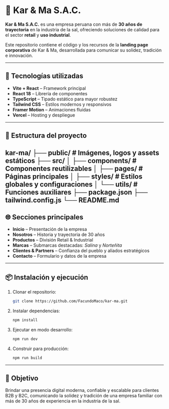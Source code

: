 # 🌊 Kar & Ma S.A.C.

**Kar & Ma S.A.C.** es una empresa peruana con más de **30 años de trayectoria** en la industria de la sal, ofreciendo soluciones de calidad para el sector **retail** y **uso industrial**.  

Este repositorio contiene el código y los recursos de la **landing page corporativa** de Kar & Ma, desarrollada para comunicar su solidez, tradición e innovación.

---

## 🚀 Tecnologías utilizadas

- **Vite + React** – Framework principal
- **React 18** – Librería de componentes
- **TypeScript** – Tipado estático para mayor robustez
- **Tailwind CSS** – Estilos modernos y responsivos
- **Framer Motion** – Animaciones fluidas
- **Vercel** – Hosting y despliegue

---

## 📂 Estructura del proyecto
kar-ma/
├── public/         # Imágenes, logos y assets estáticos
├── src/
│   ├── components/ # Componentes reutilizables
│   ├── pages/      # Páginas principales
│   ├── styles/     # Estilos globales y configuraciones
│   └── utils/      # Funciones auxiliares
├── package.json
├── tailwind.config.js
└── README.md
---

## 🌐 Secciones principales

- **Inicio** – Presentación de la empresa  
- **Nosotros** – Historia y trayectoria de 30 años  
- **Productos** – División Retail & Industrial  
- **Marcas** – Submarcas destacadas: *Salina* y *Norteñita*  
- **Clientes & Partners** – Confianza del pueblo y aliados estratégicos  
- **Contacto** – Formulario y datos de la empresa  

---

## 📦 Instalación y ejecución

1. Clonar el repositorio:
   ```bash
   git clone https://github.com/FacundoMaco/kar-ma.git
   ```

2. Instalar dependencias:
   ```bash
   npm install
   ```

3. Ejecutar en modo desarrollo:
   ```bash
   npm run dev
   ```

4. Construir para producción:
   ```bash
   npm run build
   ```

---

## 🎯 Objetivo

Brindar una presencia digital moderna, confiable y escalable para clientes B2B y B2C, comunicando la solidez y tradición de una empresa familiar con más de 30 años de experiencia en la industria de la sal.
